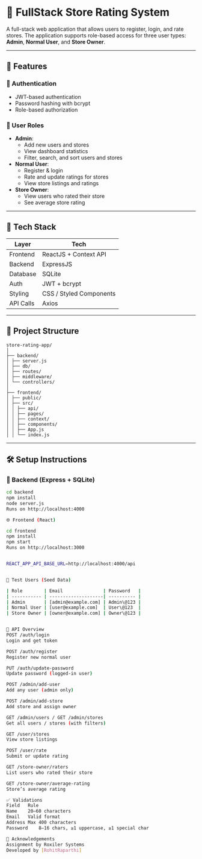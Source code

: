 # 🏪 FullStack Store Rating System

A full-stack web application that allows users to register, login, and rate stores. The application supports role-based access for three user types: **Admin**, **Normal User**, and **Store Owner**.

---

## 🚀 Features

### 🔐 Authentication
- JWT-based authentication
- Password hashing with bcrypt
- Role-based authorization

### 👥 User Roles
- **Admin**:
  - Add new users and stores
  - View dashboard statistics
  - Filter, search, and sort users and stores
- **Normal User**:
  - Register & login
  - Rate and update ratings for stores
  - View store listings and ratings
- **Store Owner**:
  - View users who rated their store
  - See average store rating

---

## 🧱 Tech Stack

| Layer     | Tech                     |
|-----------|--------------------------|
| Frontend  | ReactJS + Context API    |
| Backend   | ExpressJS                |
| Database  | SQLite                   |
| Auth      | JWT + bcrypt             |
| Styling   | CSS / Styled Components  |
| API Calls | Axios                    |

---

## 📁 Project Structure

```
store-rating-app/
│
├── backend/
│ ├── server.js
│ ├── db/
│ ├── routes/
│ ├── middleware/
│ └── controllers/
│
├── frontend/
│ ├── public/
│ ├── src/
│ │ ├── api/
│ │ ├── pages/
│ │ ├── context/
│ │ ├── components/
│ │ ├── App.js
│ │ └── index.js
```

---

## 🛠️ Setup Instructions

### 🔧 Backend (Express + SQLite)

```bash
cd backend
npm install
node server.js
Runs on http://localhost:4000

🌐 Frontend (React)

cd frontend
npm install
npm start
Runs on http://localhost:3000


REACT_APP_API_BASE_URL=http://localhost:4000/api


🧪 Test Users (Seed Data)

| Role        | Email               | Password   |
| ----------- | --------------------| ---------- |
| Admin       | [admin@example.com] | Admin\@123 |
| Normal User | [user@example.com]  | User\@123  |
| Store Owner | [owner@example.com] | Owner\@123 |


🔄 API Overview
POST /auth/login
Login and get token

POST /auth/register
Register new normal user

PUT /auth/update-password
Update password (logged-in user)

POST /admin/add-user
Add any user (admin only)

POST /admin/add-store
Add store and assign owner

GET /admin/users / GET /admin/stores
Get all users / stores (with filters)

GET /user/stores
View store listings

POST /user/rate
Submit or update rating

GET /store-owner/raters
List users who rated their store

GET /store-owner/average-rating
Store’s average rating

✅ Validations
Field	Rule
Name	20–60 characters
Email	Valid format
Address	Max 400 characters
Password	8–16 chars, ≥1 uppercase, ≥1 special char

🙌 Acknowledgements
Assignment by Roxiler Systems
Developed by [RohitRaparthi]
